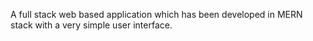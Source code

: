 A full stack web based application which has been developed in MERN stack with a very simple user interface.




